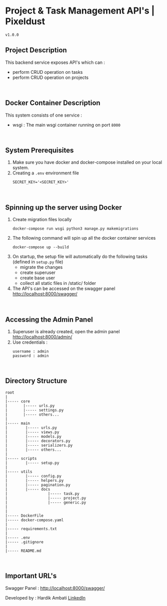 # Project & Task Management API's | Pixeldust
`v1.0.0`

## Project Description

This backend service exposes API's which can :
- perform CRUD operation on tasks
- perform CRUD operation on projects

<br>

## Docker Container Description

This system consists of one service :

- wsgi : The main wsgi container running on port `8000`

<br>

## System Prerequisites

1. Make sure you have docker and docker-compose installed on your local system.
2. Creating a `.env` environment file
    ```
    SECRET_KEY='<SECRET_KEY>'
    ```

<br>

## Spinning up the server using Docker

1. Create migration files locally
    ```
    docker-compose run wsgi python3 manage.py makemigrations
    ```
2. The following command will spin up all the docker container services
    ```
    docker-compose up --build
    ```
3. On startup, the setup file will automatically do the following tasks (defined in `setup.py` file)
    - migrate the changes
    - create superuser
    - create base user
    - collect all static files in /static/ folder
4. The API's can be accessed on the swagger panel [http://localhost:8000/swagger/](http://localhost:8000/swagger/)


<br>

## Accessing the Admin Panel

1. Superuser is already created, open the admin panel [http://localhost:8000/admin/](http://localhost:8000/admin/)
2. Use credentials : 
    ```
    username : admin
    password : admin
    ```

<br>

## Directory Structure

```
root
|
|----- core
|       |----- urls.py
|       |----- settings.py
|       |----- others...
|
|----- main
|        |----- urls.py
|        |----- views.py
|        |----- models.py
|        |----- decorators.py
|        |----- serializers.py
|        |----- others...
|
|----- scripts
|        |----- setup.py
|
|----- utils
|        |----- config.py
|        |----- helpers.py
|        |----- pagination.py
|        |----- docs
|                  |----- task.py
|                  |----- project.py
|                  |----- generic.py
|
|
|----- DockerFile
|----- docker-compose.yaml
|
|----- requirements.txt
|
|----- .env
|----- .gitignore
|
|----- README.md
```


<br>

## Important URL's

Swagger Panel : [http://localhost:8000/swagger/](http://localhost:8000/swagger/)

Developed by : Hardik Ambati [LinkedIn](https://www.linkedin.com/in/hardik-ambati)
